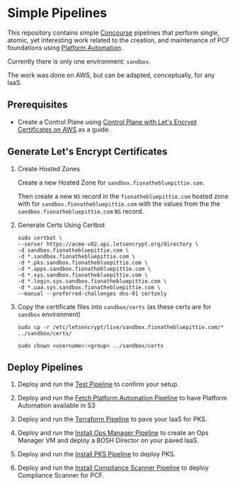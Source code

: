 #   Simple Pipelines

This repository contains simple [Concourse](https://concourse-ci.org) pipelines that perform single, atomic, yet interesting work related to the creation, and maintenance of PCF foundations using [Platform Automation](http://docs.pivotal.io/platform-automation).

Currently there is only one environment: `sandbox`.

The work was done on AWS, but can be adapted, conceptually, for any IaaS.

##  Prerequisites

*   Create a Control Plane using [Control Plane with Let's Encrypt Certificates on AWS](https://github.com/pivotal-samuel-sanders/terraforming-aws-control-plane) as a guide.

##  Generate Let's Encrypt Certificates

1.  Create Hosted Zones

    Create a new Hosted Zone for `sandbox.fionathebluepittie.com`.

    Then create a new `NS` record in the `fionathebluepittie.com` hosted zone with for `sandbox.fionathebluepittie.com` with the values from the the `sandbox.fionathebluepittie.com` `NS` record.

1.  Generate Certs Using Certbot
    ```
    sudo certbot \
    --server https://acme-v02.api.letsencrypt.org/directory \
    -d sandbox.fionathebluepittie.com \
    -d *.sandbox.fionathebluepittie.com \
    -d *.pks.sandbox.fionathebluepittie.com \
    -d *.apps.sandbox.fionathebluepittie.com \
    -d *.sys.sandbox.fionathebluepittie.com \
    -d *.login.sys.sandbox.fionathebluepittie.com \
    -d *.uaa.sys.sandbox.fionathebluepittie.com \
    --manual --preferred-challenges dns-01 certonly
    ```

1.  Copy the certificate files into `sandbox/certs` (as these certs are for `sandbox` environment)
    ```
    sudo cp -r /etc/letsencrypt/live/sandbox.fionathebluepittie.com/* ../sandbox/certs/

    sudo chown <username>:<group> ../sandbox/certs
    ```

##  Deploy Pipelines

1.  Deploy and run the [Test Pipeline](https://github.com/pivotal-samuel-sanders/pcf-automation/blob/master/sandbox/test) to confirm your setup.

1.  Deploy and run the [Fetch Platform Automation Pipeline](https://github.com/pivotal-samuel-sanders/pcf-automation/blob/master/sandbox/fetch-platform-automation) to have Platform Automation available in S3

1.  Deploy and run the [Terraform Pipeline](https://github.com/pivotal-samuel-sanders/pcf-automation/blob/master/sandbox/terraform) to pave your IaaS for PKS.

1.  Deploy and run the [Install Ops Manager Pipeline](https://github.com/pivotal-samuel-sanders/pcf-automation/blob/master/sandbox/install-ops-manager) to create an Ops Manager VM and deploy a BOSH Director on your paved IaaS.

1.  Deploy and run the [Install PKS Pipeline](https://github.com/pivotal-samuel-sanders/pcf-automation/tree/master/sandbox/install-pks) to deploy PKS.

1.  Deploy and run the [Install Compliance Scanner Pipeline](https://github.com/pivotal-samuel-sanders/pcf-automation/tree/master/sandbox/install-compliance-scanner) to deploy Compliance Scanner for PCF.